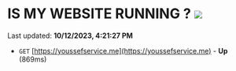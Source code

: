 # IS MY WEBSITE RUNNING ? [![](https://img.shields.io/static/v1?label=Sponsor&message=%E2%9D%A4&logo=GitHub&color=%23fe8e86)](https://github.com/sponsors/<username>)

Last updated: **10/12/2023, 4:21:27 PM**

- `GET` [https://youssefservice.me](https://youssefservice.me) - **Up** (869ms)
